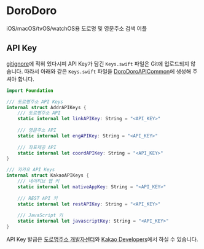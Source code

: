 # DoroDoro

iOS/macOS/tvOS/watchOS용 도로명 및 영문주소 검색 어플

## API Key

[gitignore](.gitignore)에 적혀 있다시피 API Key가 담긴 `Keys.swift` 파일은 Git에 업로드되지 않습니다. 따라서 아래와 같은 `Keys.swift` 파일을 [DoroDoroAPICommon](DoroDoroAPICommon)에 생성해 주셔야 합니다.

```swift
import Foundation

/// 도로명주소 API Keys
internal struct AddrAPIKeys {
    /// 도로명주소 API
    static internal let linkAPIKey: String = "<API_KEY>"
    
    /// 영문주소 API
    static internal let engAPIKey: String = "<API_KEY>"
    
    /// 좌표제공 API
    static internal let coordAPIKey: String = "<API_KEY>"
}

/// 카카오 API Keys
internal struct KakaoAPIKeys {
    /// 네이티브 앱 키
    static internal let nativeAppKey: String = "<API_KEY>"
    
    /// REST API 키
    static internal let restAPIKey: String = "<API_KEY>"
    
    /// JavaScript 키
    static internal let javascriptKey: String = "<API_KEY>"
}
```

API Key 발급은 [도로명주소 개발자센터](https://www.juso.go.kr/addrlink/main.do?cPath=99MM)와 [Kakao Developers](https://developers.kakao.com)에서 하실 수 있습니다.

